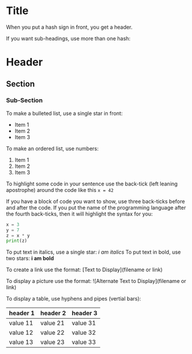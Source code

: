 	
# Title

When you put a hash sign in front, you get a header.

If you want sub-headings, use more than one hash:

# Header
## Section
### Sub-Section

To make a bulleted list, use a single star in front:
* Item 1
* Item 2
* Item 3

To make an ordered list, use numbers:
1. Item 1
2. Item 2
3. Item 3

To highlight some code in your sentence use the 
back-tick (left leaning apostrophe) around the code 
like this `x = 42`

If you have a block of code you want to show, use three back-ticks
before and after the code.  If you put the name of the programming 
language after the fourth back-ticks, then it will highlight the 
syntax for you:

```python
x = 3
y = 7
z = x * y
print(z)
```

To put text in italics, use a single star:  *i am italics*
To put text in bold, use two stars: **i am bold**

To create a link use the format: 
[Text to Display](filename or link)

To display a picture use the format: 
![Alternate Text to Display](filename or link)

To display a table, use hyphens and pipes (vertial bars):

header 1 | header 2 | header 3
-------- | -------- | --------
value 11 | value 21 | value 31
value 12 | value 22 | value 32
value 13 | value 23 | value 33